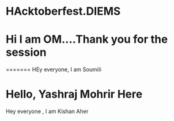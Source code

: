 # HAcktoberfest.DIEMS

#  Hi I am OM....Thank you for the session 
=======
HEy everyone, I am Soumili

Hello, Yashraj Mohrir Here
=======
Hey everyone , I am Kishan Aher

